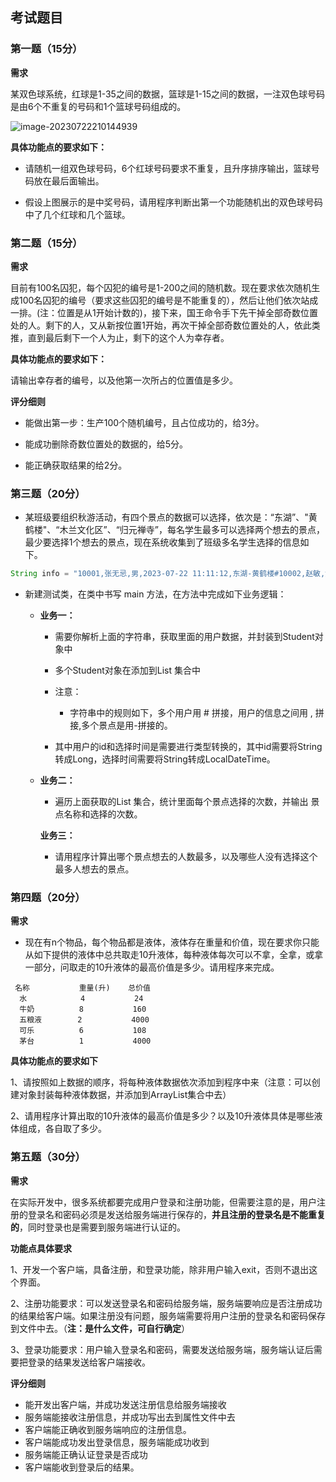 ## **考试题目**

### 第一题（15分）

**需求**

某双色球系统，红球是1-35之间的数据，篮球是1-15之间的数据，一注双色球号码是由6个不重复的号码和1个篮球号码组成的。

![image-20230722210144939](image-20230722210144939.png)

**具体功能点的要求如下：** 

* 请随机一组双色球号码，6个红球号码要求不重复，且升序排序输出，篮球号码放在最后面输出。

* 假设上图展示的是中奖号码，请用程序判断出第一个功能随机出的双色球号码中了几个红球和几个篮球。

  

### 第二题（15分）

**需求**

目前有100名囚犯，每个囚犯的编号是1-200之间的随机数。现在要求依次随机生成100名囚犯的编号（要求这些囚犯的编号是不能重复的），然后让他们依次站成一排。(注：位置是从1开始计数的)，接下来，国王命令手下先干掉全部奇数位置处的人。剩下的人，又从新按位置1开始，再次干掉全部奇数位置处的人，依此类推，直到最后剩下一个人为止，剩下的这个人为幸存者。

**具体功能点的要求如下：**

请输出幸存者的编号，以及他第一次所占的位置值是多少。 

**评分细则**

* 能做出第一步：生产100个随机编号，且占位成功的，给3分。

* 能成功删除奇数位置处的数据的，给5分。

* 能正确获取结果的给2分。

### 第三题（20分）

- 某班级要组织秋游活动，有四个景点的数据可以选择，依次是：“东湖”、"黄鹤楼"、“木兰文化区”、“归元禅寺”，每名学生最多可以选择两个想去的景点，最少要选择1个想去的景点，现在系统收集到了班级多名学生选择的信息如下。

```java
String info = "10001,张无忌,男,2023-07-22 11:11:12,东湖-黄鹤楼#10002,赵敏,女,2023-07-22 09:11:21,黄鹤楼-归元禅寺#10003,周芷若,女,2023-07-22 04:11:21,木兰文化区-东湖#10004，小昭,女,2023-07-22 08:11:21,东湖#10005，灭绝,女,2023-07-22 17:11:21,归元禅寺" ;
```

- 新建测试类，在类中书写 main 方法，在方法中完成如下业务逻辑：

  - **业务一：** 

    - 需要你解析上面的字符串，获取里面的用户数据，并封装到Student对象中

    - 多个Student对象在添加到List<Student> 集合中

    - 注意：
    
      - 字符串中的规则如下，多个用户用 # 拼接，用户的信息之间用 , 拼接,多个景点是用-拼接的。
    - 其中用户的id和选择时间是需要进行类型转换的，其中id需要将String转成Long，选择时间需要将String转成LocalDateTime。
    
  - **业务二：**

    - 遍历上面获取的List<Student> 集合，统计里面每个景点选择的次数，并输出 景点名称和选择的次数。

    **业务三：**

    * 请用程序计算出哪个景点想去的人数最多，以及哪些人没有选择这个最多人想去的景点。



### 第四题（20分）

**需求**

* 现在有n个物品，每个物品都是液体，液体存在重量和价值，现在要求你只能从如下提供的液体中总共取走10升液体，每种液体每次可以不拿，全拿，或拿一部分，问取走的10升液体的最高价值是多少。请用程序来完成。

```
 名称           重量(升)	   总价值   
  水		       4      	   24      
  牛奶  		  8      	  160     
  五粮液		 2    	     4000    
  可乐		  6     	  108    	
  茅台		  1    	      4000    
```



**具体功能点的要求如下**

1、请按照如上数据的顺序，将每种液体数据依次添加到程序中来（注意：可以创建对象封装每种液体数据，并添加到ArrayList集合中去）

2、请用程序计算出取的10升液体的最高价值是多少？以及10升液体具体是哪些液体组成，各自取了多少。

### 第五题（30分）

**需求**

在实际开发中，很多系统都要完成用户登录和注册功能，但需要注意的是，用户注册的登录名和密码必须是发送给服务端进行保存的，**并且注册的登录名是不能重复的**，同时登录也是需要到服务端进行认证的。

**功能点具体要求**

1、开发一个客户端，具备注册，和登录功能，除非用户输入exit，否则不退出这个界面。

2、注册功能要求：可以发送登录名和密码给服务端，服务端要响应是否注册成功的结果给客户端。如果注册没有问题，服务端需要将用户注册的登录名和密码保存到文件中去。（**注：是什么文件，可自行确定**）

3、登录功能要求：用户输入登录名和密码，需要发送给服务端，服务端认证后需要把登录的结果发送给客户端接收。

**评分细则**

* 能开发出客户端，并成功发送注册信息给服务端接收  
* 服务端能接收注册信息，并成功写出去到属性文件中去 
* 客户端能正确收到服务端响应的注册信息。 
* 客户端能成功发出登录信息，服务端能成功收到  
* 服务端能正确认证登录是否成功  
* 客户端能收到登录后的结果。


